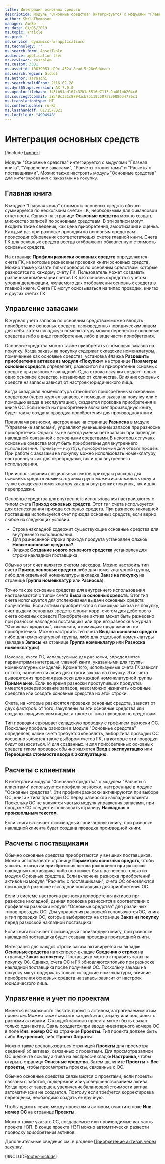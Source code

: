 ```yaml
---
title: Интеграция основных средств
description: Модуль "Основные средства" интегрируется с модулями "Главная книга", "Управление запасами", "Расчеты с клиентами" и "Расчеты с поставщиками". Можно также настроить модуль "Основные средства" для интегрирования с заказами на покупку.
author: ShylaThompson
manager: AnnBe
ms.date: 03/05/2019
ms.topic: article
ms.prod: ''
ms.service: dynamics-ax-applications
ms.technology: ''
ms.search.form: AssetTable
audience: Application User
ms.reviewer: roschlom
ms.custom: 3501
ms.assetid: f0639053-d99c-432a-8ead-5c26e0d4eaec
ms.search.region: Global
ms.author: saraschi
ms.search.validFrom: 2016-02-28
ms.dyn365.ops.version: AX 7.0.0
ms.openlocfilehash: 145fb91ad167c3201a5516e7115a9a401bb204c6
ms.sourcegitcommit: 38d40c331c8894acb7b119c5073e3088b54776c1
ms.translationtype: HT
ms.contentlocale: ru-RU
ms.lasthandoff: 01/15/2021
ms.locfileid: "4994948"
---
```

# <a name="fixed-assets-integration"></a>Интеграция основных средств

[!include [banner](../includes/banner.md)]

Модуль "Основные средства" интегрируется с модулями "Главная книга", "Управление запасами", "Расчеты с клиентами" и "Расчеты с поставщиками". Можно также настроить модуль "Основные средства" для интегрирования с заказами на покупку.

<a name="general-ledger"></a>Главная книга
--------------

В модуле "Главная книга" стоимость основных средств обычно суммируется по нескольким счетам ГК, необходимым для финансовой отчетности. Однако на странице **Основные средства** можно создать множество записей по основным средствам. В эти записи могут входить такие сведения, как цена приобретения, амортизация и оценка. Каждый раз при разноске проводки по основным средствам происходит обновление соответствующих счетов главной книги. Счета ГК для основных средств всегда отображают обновленную стоимость основных средств.

На странице **Профили разноски основных средств** определяются счета ГК, на которые разнесены проводки книги основных средств. Можно также указать типы проводок по основным средствам, которые разносятся по каждому счету ГК. Пользователь может создавать различные комбинации счетов ГК для основных средств с учетом уровня детализации, желаемого для отображения основных средств в главной книге. Счета ГК могут основываться на типах проводок, книгах и других счетах ГК.

## <a name="inventory-management"></a>Управление запасами
В журнал учета запасов по основным средствам можно вводить приобретение основных средств, произведенных юридическим лицом для себя. Затем складскую номенклатуру можно перенести в основные средства либо в виде приобретения, либо в виде части приобретения. 

Основные средства можно также приобретать с помощью заказов на покупку. Когда заказы на покупку содержат складские номенклатуры, помеченные как основные средства, установка флажка **Разрешить приобретение активов из модуля «Покупки»** на странице **Параметры основных средств** определяет, разносится ли приобретение основных средств при разноске накладной. Одна строка покупки создает только одно основное средство, независимо от количества. Влияние основных средств на запасы зависит от настроек юридического лица. 

Когда складская номенклатура становится приобретенным основным средством (через журнал запасов, с помощью заказа на покупку или с помощью ввода в эксплуатацию), создается проводка приобретения в книге ОС. Если книга на приобретение включает производную книгу, будет также создана проводка приобретения для производной книги. 

Правилами разноски, настроенные на странице **Разноска** в модуле "Управление запасами", управляют уменьшением запасов при разноске приобретения. Однако вы не всегда уменьшаете запасы при проводке накладной, связанной с основными средствами. В некоторых случаях основные средства могут быть приобретены для внутреннего использования. Пример — ноутбук, приобретаемый для отдела продаж. При работе с заказами на покупку можно использовать номенклатуру, настроенную как для перепродажи, так и для внутреннего использования. 

При использовании специальных счетов прихода и расхода для основных средств номенклатурных групп можно использовать одну и ту же складскую номенклатуру как для внутренних покупок, так и для перепродажи. 

Основные средства для внутреннего использования настраиваются с типом счета **Приход основных средств**. Этот тип счета используется для отслеживания прихода основных средств. При разноске накладной поставщика используется счет прихода основных средств, если верно любое из следующих условий.

-   Строка накладной содержит существующие основные средства для внутреннего использования.
-   Для разнесенной строки прихода продукта установлен флажок **Новые основные средства?**.
-   Флажок **Создание нового основного средства** установлен для строки накладной поставщика.

Обычно этот счет является счетом расходов. Можно настроить тип счета **Приход основных средств** либо для номенклатурной группы, либо для отдельной номенклатуры (вкладка **Заказ на покупку** на странице **Группа номенклатур** или **Разноска**).

Точно так же основные средства для внутреннего использования настраиваются с типом счета **Выдача основных средств**. Этот тип счета используется для отслеживания выдачи основных средств получателю. Если активы приобретаются с помощью заказа на покупку, счет выдачи основных средств служит корр. счетом для дебетового счета основных средств Приобретение актива может быть разнесено при разноске накладной поставщика или при его разноске в журнал "Основные средства", возможно, с помощью предложения по приобретению. Можно настроить тип счета **Выдача основных средств** либо для номенклатурной группы, либо для отдельной номенклатуры (вкладка **Запасы** на странице **Группа номенклатур** или **Разноска номенклатуры**). 

Наконец, счета ГК, используемые для разноски, определяются параметрами интеграции главной книги, указанными для группы номенклатурных моделей. Кроме того, используемые счета ГК зависят от того, назначен ли актив для строки заказа на покупку. Эти счета выводятся из профиля разноски для каждой номенклатурной группы. 
**Примечание.** Если во время разноски проступивших продуктов имеется резервирование запасов, невозможно назначить основные средства или создать основные средства из этой строки. 

Счета, на которые разносятся проводки основных средств, зависят от двух факторов: от того, закуплены ли эти основные средства или созданы юридическим лицом, а также от типа проводок по средствам. 

Тип проводки связывает складскую проводку с профилем разноски ОС. Поскольку профиль разноски в модуле "Основные средства" определяет, какие счета требуется обновлять, выбор типа проводки ОС косвенно является также выбором счетов ГК, на которые эти проводки будут разноситься. И для созданных, и для приобретенных основных средств типом проводок обычно является **Ввод в эксплуатацию** или **Переоценка стоимости ввода в эксплуатацию**.

## <a name="accounts-receivable"></a>Расчеты с клиентами
В интеграции модуля "Основные средства" с модулем "Расчеты с клиентами" используются профили разноски, настроенные в модуле "Основные средства". Эти профили разноски активируются при выборе ОС, книги и типа проводки ОС перед разноской накладной клиента. Поскольку ОС не являются частью модуля управления запасами, при продаже ОС следует использовать страницу **Накладная с произвольным текстом**. 

Если книга включает производный производную книгу, при разноске накладной клиента будет создана проводка производной книги.

## <a name="accounts-payable"></a>Расчеты с поставщиками
Обычно основные средства приобретаются у внешних поставщиков. Можно использовать страницу **Параметры основных средств**, чтобы указать, всегда ли приобретение актива разносится при разноске накладных поставщика, либо оно может быть разнесено только из модуля Основные средства. Если включена разноска приобретений активов из модуля "Расчеты с поставщиками", счета ОС обновляются при каждой разноске накладной поставщика для приобретения ОС. 

Если в системе настроена разноска приобретения активов при разноске накладной, данная проводка разносится в соответствии с профилями разноски модуля "Основные средства" для различных типов проводок ОС. Для управления разноской используются ОС, книга и тип проводки ОС, которые выбираются на странице **Заказ на покупку** перед разноской накладной поставщика. 

Если книга включает производный производную книгу, при разноске накладной поставщика будет создана проводка производной книги.

Интеграция для каждой строки заказа активируется на вкладке **Основные средства** на экспресс-вкладке **Сведения о строке** на странице **Заказ на покупку**. Поставщику можно отправить заказ на покупку ОС. Однако, счета ОС и ГК обновляются только при разноске накладной поставщика после получения ОС. Поскольку заказы на покупку могут содержать только складские номенклатуры, влияние приобретения основных средств на запасы зависит от настроек юридического лица.

## <a name="project-management-and-accounting"></a>Управление и учет по проектам
Имеется возможность связать проект с активом, затрагиваемым этим проектом. Можно также связать каждый этап, задачу или подпроект с разными активами. С каждой записью проекта может быть связан только один актив. Связь создается при вводе инвентарного номера ОС в поле **Инв. номер ОС** на странице **Проекты**. Тип проекта должен быть либо **Внутренний**, либо **Проект Затраты**. 

Можно также воспользоваться страницей **Проекты** для просмотра сведений об активах, связанных с проектами. Для просмотра записи ОС щелкните ссылку актива на экспресс-вкладке **Настройка**, чтобы открыть страницу **Основные средства**. Затем щелкните **Проекты** &gt; **Все проекты**, чтобы просмотреть проекты, связанные с ОС. 

Обычно основные средства связываются с проектами, если проекты связаны с работой, поддержкой или усовершенствованием актива. Когда проект завершен, увеличение балансовой стоимости актива автоматически не создается. Поэтому если требуется корректировка переоценки, необходимо создать ее вручную. 

Чтобы удалить связь между проектом и активом, очистите поле **Инв. номер ОС** на странице **Проекты**. 

Можно также указать ОС, создаваемые или производимые как часть проекта НЗП. В конце проекта НЗП можно автоматически разнести проводку приобретения активов.

Дополнительные сведения см. в разделе [Приобретение активов через закупку](acquire-assets-procurement.md)





[!INCLUDE[footer-include](../../includes/footer-banner.md)]